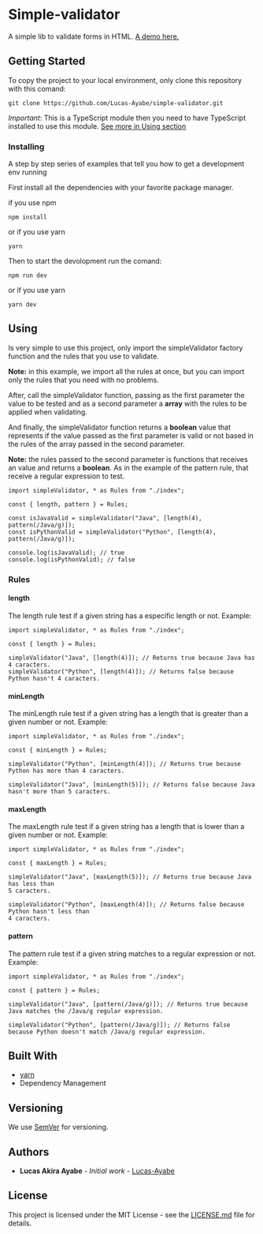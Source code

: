 # Simple-validator

A simple lib to validate forms in HTML. [A demo here.](https://simple-validator.netlify.app/)

## Getting Started

To copy the project to your local environment, only clone this repository with this comand:

```
git clone https://github.com/Lucas-Ayabe/simple-validator.git
```

_Important_: This is a TypeScript module then you need to have TypeScript installed to
use this module. [See more in Using section](#Using)

### Installing

A step by step series of examples that tell you how to get a development env running

First install all the dependencies with your favorite package manager.

if you use npm

```
npm install
```

or if you use yarn

```
yarn
```

Then to start the devolopment run the comand:

```
npm run dev
```

or if you use yarn

```
yarn dev
```

## Using

Is very simple to use this project, only import the simpleValidator factory function and
the rules that you use to validate.

**Note:** in this example, we import all the rules at once, but you can import only
the rules that you need with no problems.

After, call the simpleValidator function, passing as the first parameter the value to be tested and as a second parameter a **array** with the rules to be applied when validating.

And finally, the simpleValidator function returns a **boolean** value that represents if
the value passed as the first parameter is valid or not based in the rules of the array
passed in the second parameter.

**Note:** the rules passed to the second parameter is functions that receives an value and
returns a **boolean**. As in the example of the pattern rule, that receive a regular expression
to test.

```
import simpleValidator, * as Rules from "./index";

const { length, pattern } = Rules;

const isJavaValid = simpleValidator("Java", [length(4), pattern(/Java/g)]);
const isPythonValid = simpleValidator("Python", [length(4), pattern(/Java/g)]);

console.log(isJavaValid); // true
console.log(isPythonValid); // false
```

### Rules

#### length

The length rule test if a given string has a especific length or not. Example:

```
import simpleValidator, * as Rules from "./index";

const { length } = Rules;

simpleValidator("Java", [length(4)]); // Returns true because Java has 4 caracters.
simpleValidator("Python", [length(4)]); // Returns false because Python hasn't 4 caracters.
```

#### minLength

The minLength rule test if a given string has a length that is greater than a given
number or not. Example:

```
import simpleValidator, * as Rules from "./index";

const { minLength } = Rules;

simpleValidator("Python", [minLength(4)]); // Returns true because Python has more than 4 caracters.

simpleValidator("Java", [minLength(5)]); // Returns false because Java hasn't more than 5 caracters.
```

#### maxLength

The maxLength rule test if a given string has a length that is lower than a given
number or not. Example:

```
import simpleValidator, * as Rules from "./index";

const { maxLength } = Rules;

simpleValidator("Java", [maxLength(5)]); // Returns true because Java has less than
5 caracters.

simpleValidator("Python", [maxLength(4)]); // Returns false because Python hasn't less than
4 caracters.
```

#### pattern

The pattern rule test if a given string matches to a regular expression or not. Example:

```
import simpleValidator, * as Rules from "./index";

const { pattern } = Rules;

simpleValidator("Java", [pattern(/Java/g)]); // Returns true because Java matches the /Java/g regular expression.

simpleValidator("Python", [pattern(/Java/g)]); // Returns false because Python doesn't match /Java/g regular expression.
```

<!-- ## Running the tests

Explain how to run the automated tests for this system

### Break down into end to end tests

Explain what these tests test and why
`Give an example`

### And coding style tests

Explain what these tests test and why `Give an example` -->

## Built With

- [yarn](https://yarnpkg.com/)
- Dependency Management

## Versioning

We use [SemVer](http://semver.org/) for versioning.

## Authors

- **Lucas Akira Ayabe** - _Initial work_ - [Lucas-Ayabe](https://github.com/Lucas-Ayabe)

## License

This project is licensed under the MIT License - see the [LICENSE.md](LICENSE) file
for details.
